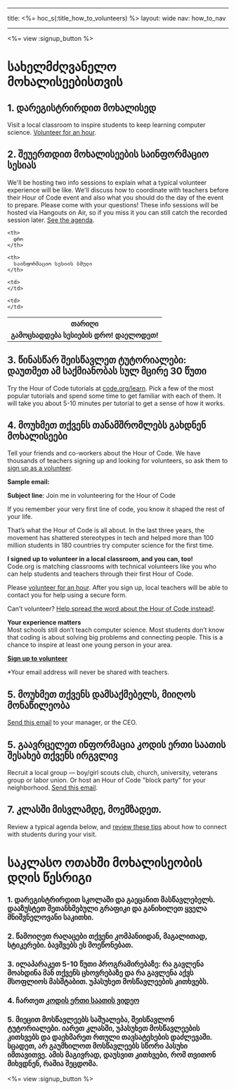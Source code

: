 * * *

title: <%= hoc_s(:title_how_to_volunteers) %> layout: wide nav: how_to_nav

* * *

<%= view :signup_button %>

# სახელმძღვანელო მოხალისეებისთვის

## 1. დარეგისტრირდით მოხალისედ

Visit a local classroom to inspire students to keep learning computer science. [Volunteer for an hour](https://code.org/volunteer/engineer).

## 2. შეუერთდით მოხალისეების საინფორმაციო სესიას

We'll be hosting two info sessions to explain what a typical volunteer experience will be like. We'll discuss how to coordinate with teachers before their Hour of Code event and also what you should do the day of the event to prepare. Please come with your questions! These info sessions will be hosted via Hangouts on Air, so if you miss it you can still catch the recorded session later. [See the agenda](https://docs.google.com/document/d/1y2PjgICSEnYGTD7MT1mvLS6RvA9BJDG4zWheD0ZFIUo/edit?usp=sharing).

<table>
  <tr>
    <th>
      თარიღი
    </th>
    
    <th>
      დრო
    </th>
    
    <th>
      საინფორმაციო სესიის ბმული
    </th>
  </tr>
  
  <tr>
    <td>
      <strong>გამოცხადდება სესიების დრო! დაელოდეთ!</strong>
    </td>
    
    <td>
    </td>
    
    <td>
    </td>
  </tr>
</table>

## 3. წინასწარ შეისწავლეთ ტუტორიალები: დაუთმეთ ამ საქმიანობას სულ მცირე 30 წუთი

Try the Hour of Code tutorials at [code.org/learn](https://code.org/learn). Pick a few of the most popular tutorials and spend some time to get familiar with each of them. It will take you about 5-10 minutes per tutorial to get a sense of how it works.

## 4. მოუხმეთ თქვენს თანამშრომლებს გახდნენ მოხალისეები

Tell your friends and co-workers about the Hour of Code. We have thousands of teachers signing up and looking for volunteers, so ask them to [sign up as a volunteer](https://code.org/volunteer).

**Sample email:**

**Subject line**: Join me in volunteering for the Hour of Code

If you remember your very first line of code, you know it shaped the rest of your life.

That’s what the Hour of Code is all about. In the last three years, the movement has shattered stereotypes in tech and helped more than 100 million students in 180 countries try computer science for the first time.

**I signed up to volunteer in a local classroom, and you can, too!**   
Code.org is matching classrooms with technical volunteers like you who can help students and teachers through their first Hour of Code.

Please [volunteer for an hour](https://code.org/volunteer/engineer). After you sign up, local teachers will be able to contact you for help using a secure form.

Can’t volunteer? [Help spread the word about the Hour of Code instead!](https://hourofcode.com/promote).

**Your experience matters**  
Most schools still don’t teach computer science. Most students don’t know that coding is about solving big problems and connecting people. This is a chance to inspire at least one young person in your area.

**[Sign up to volunteer](https://code.org/volunteer/engineer)**

*Your email address will never be shared with teachers.

## 5. მოუხმეთ თქვენს დამსაქმებელს, მიიღოს მონაწილეობა

[Send this email](https://hourofcode.com/promote/resources#email) to your manager, or the CEO.

## 5. გაავრცელეთ ინფორმაცია კოდის ერთი საათის შესახებ თქვენს ირგვლივ

Recruit a local group — boy/girl scouts club, church, university, veterans group or labor union. Or host an Hour of Code "block party" for your neighborhood. [Send this email](https://hourofcode.com/promote/resources#email).

## 7. კლასში მისვლამდე, მოემზადეთ.

Review a typical agenda below, and [review these tips](https://code.org/files/CSTT_Volunteers.pdf) about how to connect with students during your visit.

# საკლასო ოთახში მოხალისეობის დღის წესრიგი

### 1. დარეგისტრირდით სკოლაში და გაეცანით მასწავლებელს. დააზუსტეთ შეთანხმებული გრაფიკი და განიხილეთ ყველა მნიშვნელოვანი საკითხი.

### 2. წამოიღეთ რაღაცები თქვენი კომპანიიდან, მაგალითად, სტიკერები. ბავშვებს ეს მოეწონებათ.

### 3. ილაპარაკეთ 5-10 წუთი პროგრამირებაზე: რა გავლენა მოახდინა მან თქვენს ცხოვრებაზე და რა გავლენა აქვს მსოფლიოს მასშტაბით. უპასუხეთ მოსწავლეების კითხვებს.

### 4. ჩართეთ [კოდის ერთი საათის ვიდეო](https://www.youtube.com/watch?v=2DxWIxec6yo)

### 5. მიეცით მოსწავლეებს საშუალება, შეისწავლონ ტუტორიალები. იარეთ კლასში, უპასუხეთ მოსწავლეების კითხვებს და დაეხმარეთ რთული თავსატეხების დაძლევაში. სცადეთ, არ გაუმხილოთ მოსწავლეებს სწორი პასუხი იმთავითვე. ამის მაგივრად, დაუსვით კითხვები, რომ თვითონ მიხვდნენ, რაშია შეცდომა.

<%= view :signup_button %>